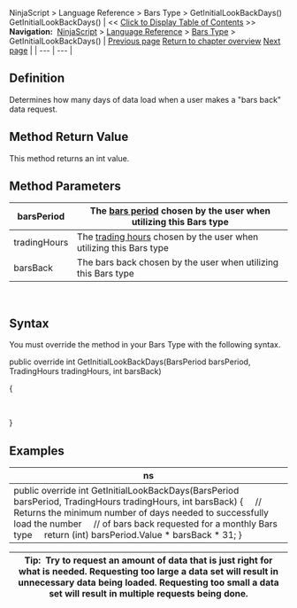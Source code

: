 ﻿
NinjaScript > Language Reference > Bars Type > GetInitialLookBackDays()
GetInitialLookBackDays()
| << [Click to Display Table of Contents](getinitiallookbackdays.md) >> **Navigation:**     [NinjaScript](ninjascript-1.md) > [Language Reference](language_reference_wip-1.md) > [Bars Type](bars_type-1.md) > GetInitialLookBackDays() | [Previous page](defaultchartstyle-1.md) [Return to chapter overview](bars_type-1.md) [Next page](getpercentcomplete-1.md) |
| --- | --- |
## Definition
Determines how many days of data load when a user makes a "bars back" data request.
 
## Method Return Value
This method returns an int value.
## 
## Method Parameters
| barsPeriod | The [bars period](barsperiod-1.md) chosen by the user when utilizing this Bars type |
| --- | --- |
| tradingHours | The [trading hours](tradinghours-1.md) chosen by the user when utilizing this Bars type |
| barsBack | The bars back chosen by the user when utilizing this Bars type |
 
## Syntax
You must override the method in your Bars Type with the following syntax.
   

public override int GetInitialLookBackDays(BarsPeriod barsPeriod, TradingHours tradingHours, int barsBack)   

{  

   

}
 
## 
## Examples
| ns |
| --- |
| public override int GetInitialLookBackDays(BarsPeriod barsPeriod, TradingHours tradingHours, int barsBack) {      // Returns the minimum number of days needed to successfully load the number      // of bars back requested for a monthly Bars type      return (int) barsPeriod.Value * barsBack * 31; } |

| Tip:  Try to request an amount of data that is just right for what is needed. Requesting too large a data set will result in unnecessary data being loaded. Requesting too small a data set will result in multiple requests being done. |
| --- |

